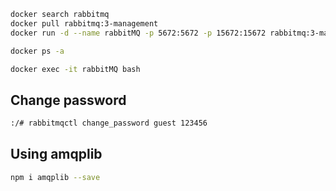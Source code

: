 ```bash
docker search rabbitmq
docker pull rabbitmq:3-management
docker run -d --name rabbitMQ -p 5672:5672 -p 15672:15672 rabbitmq:3-management
```

```bash
docker ps -a
```

```bash
docker exec -it rabbitMQ bash
```

## Change password
```bash
:/# rabbitmqctl change_password guest 123456
```

## Using amqplib
```bash
npm i amqplib --save
```